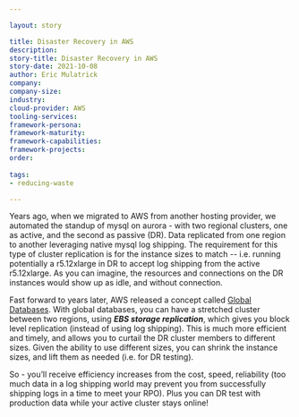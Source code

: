 ```yaml
---

layout: story

title: Disaster Recovery in AWS
description:
story-title: Disaster Recovery in AWS
story-date: 2021-10-08
author: Eric Mulatrick
company: 
company-size:
industry: 
cloud-provider: AWS
tooling-services:
framework-persona:
framework-maturity:
framework-capabilities:
framework-projects:
order:
 
tags:
- reducing-waste

---
```


Years ago, when we migrated to AWS from another hosting provider, we automated the standup of mysql on aurora - with two regional clusters, one as active, and the second as passive (DR).  Data replicated from one region to another leveraging native mysql log shipping.  The requirement for this type of cluster replication is for the instance sizes to match -- i.e. running potentially a r5.12xlarge in DR to accept log shipping from the active r5.12xlarge.  As you can imagine, the resources and connections on the DR instances would show up as idle, and without connection. 

Fast forward to years later, AWS released a concept called [Global Databases](https://docs.aws.amazon.com/AmazonRDS/latest/AuroraUserGuide/aurora-global-database-getting-started.html).  With global databases, you can have a stretched cluster between two regions, using _**EBS storage replication**_, which gives you block level replication (instead of using log shipping).  This is much more efficient and timely, and allows you to curtail the DR cluster members to different sizes.  Given the ability to use different sizes, you can shrink the instance sizes, and lift them as needed (i.e. for DR testing).  

So - you’ll receive efficiency increases from the cost, speed, reliability (too much data in a log shipping world may prevent you from successfully shipping logs in a time to meet your RPO).  Plus you can DR test with production data while your active cluster stays online!

